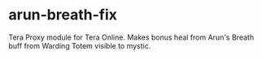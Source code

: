 # arun-breath-fix
Tera Proxy module for Tera Online. Makes bonus heal from Arun's Breath buff from Warding Totem visible to mystic.
